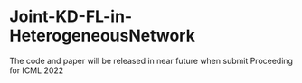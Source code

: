 # Joint-KD-FL-in-HeterogeneousNetwork
The code and paper will be released in near future when submit
Proceeding for ICML 2022
